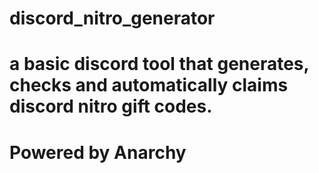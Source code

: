 # discord_nitro_generator
# a basic discord tool that generates, checks and automatically claims discord nitro gift codes.
# Powered by Anarchy
